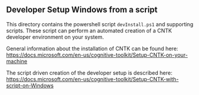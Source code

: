 ## Developer Setup Windows from a script


This directory contains the powershell script `devInstall.ps1` and supporting scripts. These script can perform an automated creation of a CNTK developer environment on your system.

General information about the installation of CNTK can be found here: https://docs.microsoft.com/en-us/cognitive-toolkit/Setup-CNTK-on-your-machine

The script driven creation of the developer setup is described here: https://docs.microsoft.com/en-us/cognitive-toolkit/Setup-CNTK-with-script-on-Windows


